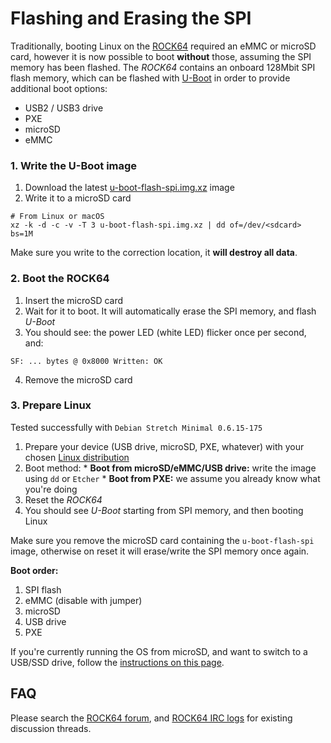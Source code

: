 # Flashing and Erasing the SPI

Traditionally, booting Linux on the [ROCK64](http://wiki.pine64.org/index.php/ROCK64_Main_Page) required an eMMC or microSD card, however it is now possible to boot **without** those, assuming the SPI memory has been flashed. The _ROCK64_ contains an onboard 128Mbit SPI flash memory, which can be flashed with [U-Boot](https://github.com/ayufan-rock64/linux-u-boot) in order to provide additional boot options:

  * USB2 / USB3 drive
  * PXE
  * microSD
  * eMMC

### 1. Write the U-Boot image

  1. Download the latest [u-boot-flash-spi.img.xz](https://github.com/ayufan-rock64/linux-build/releases) image
  2. Write it to a microSD card

    # From Linux or macOS
    xz -k -d -c -v -T 3 u-boot-flash-spi.img.xz | dd of=/dev/<sdcard> bs=1M

Make sure you write to the correction location, it **will destroy all data**.

### 2. Boot the ROCK64

  1. Insert the microSD card
  2. Wait for it to boot. It will automatically erase the SPI memory, and flash _U-Boot_
  3. You should see: the power LED (white LED) flicker once per second, and:

    SF: ... bytes @ 0x8000 Written: OK

  4. Remove the microSD card

### 3. Prepare Linux

Tested successfully with `Debian Stretch Minimal 0.6.15-175`

  1. Prepare your device (USB drive, microSD, PXE, whatever) with your chosen [Linux distribution](http://wiki.pine64.org/index.php/ROCK64_Software_Release)
  2. Boot method:
    * **Boot from microSD/eMMC/USB drive:** write the image using `dd` or `Etcher`
    * **Boot from PXE:** we assume you already know what you're doing
  4. Reset the _ROCK64_
  5. You should see _U-Boot_ starting from SPI memory, and then booting Linux

Make sure you remove the microSD card containing the `u-boot-flash-spi` image, otherwise on reset it will erase/write the SPI memory once again.

**Boot order:**

  1. SPI flash
  2. eMMC (disable with jumper)
  3. microSD
  4. USB drive
  5. PXE

If you're currently running the OS from microSD, and want to switch to a USB/SSD drive, follow the [instructions on this page](https://forum.pine64.org/showthread.php?tid=4971).

## FAQ

  Please search the [ROCK64 forum](https://forum.pine64.org/forumdisplay.php?fid=85), and [ROCK64 IRC logs](http://irc.pine64.uk/?) for existing discussion threads.

